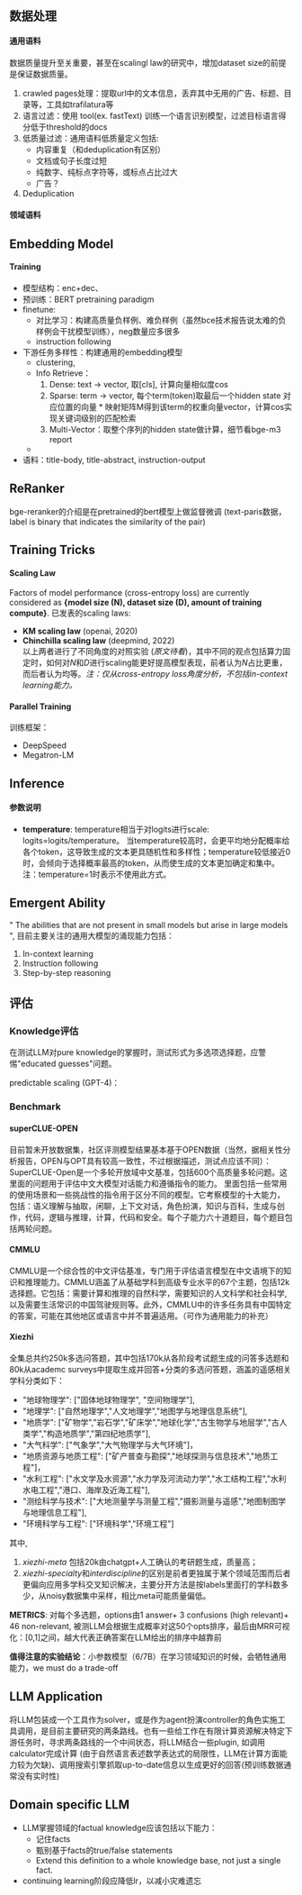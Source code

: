 ## 数据处理
#### 通用语料
数据质量提升至关重要，甚至在scalingl law的研究中，增加dataset size的前提是保证数据质量。
1. crawled pages处理：提取url中的文本信息，丢弃其中无用的广告、标题、目录等，工具如trafilatura等
2. 语言过滤：使用 tool(ex. fastText) 训练一个语言识别模型，过滤目标语言得分低于threshold的docs
3. 低质量过滤：通用语料低质量定义包括:
    - 内容重复（和deduplication有区别）
    - 文档或句子长度过短 
    - 纯数字、纯标点字符等，或标点占比过大
    - 广告？
4. Deduplication

#### 领域语料


## Embedding Model
#### Training
- 模型结构：enc+dec、
- 预训练：BERT pretraining paradigm
- finetune: 
    * 对比学习：构建高质量负样例、难负样例（虽然bce技术报告说太难的负样例会干扰模型训练），neg数量应多很多
    * instruction following
- 下游任务多样性：构建通用的embedding模型
    * clustering, 
    * Info Retrieve：
        1. Dense: text -> vector, 取[cls], 计算向量相似度cos
        2. Sparse: term -> vector, 每个term(token)取最后一个hidden state 对应位置的向量 * 映射矩阵M得到该term的权重向量vector，计算cos实现关键词级别的匹配检索
        3. Multi-Vector：取整个序列的hidden state做计算，细节看bge-m3 report
    * 
- 语料：title-body, title-abstract, instruction-output


## ReRanker
bge-reranker的介绍是在pretrained的bert模型上做监督微调 (text-paris数据，label is binary that indicates the similarity of the pair)



## Training Tricks
#### Scaling Law
Factors of model performance (cross-entropy loss) are currently considered as **{model size (N), dataset size (D), amount of training compute}**. 已发表的scaling laws:
- **KM scaling law** (openai, 2020)
- **Chinchilla scaling law** (deepmind, 2022)  
以上两者进行了不同角度的对照实验 (*原文待看*)，其中不同的观点包括算力固定时，如何对*N*和*D*进行scaling能更好提高模型表现，前者认为*N*占比更重，而后者认为均等。*注：仅从cross-entropy loss角度分析，不包括in-context learning能力。*  

#### Parallel Training
训练框架：
- DeepSpeed
- Megatron-LM


## Inference
#### 参数说明
- **temperature**: temperature相当于对logits进行scale: logits=logits/temperature。 当temperature较高时，会更平均地分配概率给各个token，这导致生成的文本更具随机性和多样性；temperature较低接近0时，会倾向于选择概率最高的token，从而使生成的文本更加确定和集中。注：temperature=1时表示不使用此方式。


## Emergent Ability
" The abilities that are not present in small models but arise in large models ", 目前主要关注的通用大模型的涌现能力包括：
1. In-context learning
2. Instruction following
3. Step-by-step reasoning


## 评估
### Knowledge评估
在测试LLM对pure knowledge的掌握时，测试形式为多选项选择题，应警惕"educated guesses"问题。

predictable scaling (GPT-4)：

### Benchmark
#### superCLUE-OPEN
目前暂未开放数据集，社区评测模型结果基本基于OPEN数据（当然，据相关性分析报告，OPEN与OPT具有较高一致性，不过根据描述，测试点应该不同）：SuperCLUE-Open是一个多轮开放域中文基准，包括600个高质量多轮问题。这里面的问题用于评估中文大模型对话能力和遵循指令的能力。 里面包括一些常用的使用场景和一些挑战性的指令用于区分不同的模型。它考察模型的十大能力， 包括：语义理解与抽取，闲聊，上下文对话，角色扮演，知识与百科，生成与创作，代码，逻辑与推理，计算，代码和安全。每个子能力六十道题目，每个题目包括两轮问题。 

#### CMMLU
CMMLU是一个综合性的中文评估基准，专门用于评估语言模型在中文语境下的知识和推理能力。CMMLU涵盖了从基础学科到高级专业水平的67个主题，包括12k选择题。它包括：需要计算和推理的自然科学，需要知识的人文科学和社会科学,以及需要生活常识的中国驾驶规则等。此外，CMMLU中的许多任务具有中国特定的答案，可能在其他地区或语言中并不普遍适用。（可作为通用能力的补充）

#### Xiezhi
全集总共约250k多选问答题，其中包括170k从各阶段考试题生成的问答多选题和80k从academc surveys中提取生成并回答+分类的多选问答题，涵盖的遥感相关学科分类如下：
- "地球物理学": ["固体地球物理学", "空间物理学"],
- "地理学": ["自然地理学","人文地理学","地图学与地理信息系统"],
- "地质学": ["矿物学","岩石学","矿床学","地球化学","古生物学与地层学","古人类学","构造地质学","第四纪地质学"],
- "大气科学": ["气象学","大气物理学与大气环境"]，
- "地质资源与地质工程": ["矿产普查与勘探","地球探测与信息技术","地质工程"]，
- "水利工程": ["水文学及水资源","水力学及河流动力学","水工结构工程","水利水电工程","港口、海岸及近海工程"],
- "测绘科学与技术": ["大地测量学与测量工程","摄影测量与遥感","地图制图学与地理信息工程"],
- "环境科学与工程": ["环境科学","环境工程"]  

其中,  
1. *xiezhi-meta* 包括20k由chatgpt+人工确认的考研题生成，质量高；
2. *xiezhi-specialty*和*interdiscipline*的区别是前者更独属于某个领域范围而后者更偏向应用多学科交叉知识解决，主要分开方法是按labels里面打的学科数多少，从noisy数据集中采样，相比meta可能质量偏低。

**METRICS**: 对每个多选题，options由1 answer+ 3 confusions (high relevant)+ 46 non-relevant, 被测LLM会根据生成概率对这50个opts排序，最后由MRR可视化：[0,1]之间，越大代表正确答案在LLM给出的排序中越靠前

**值得注意的实验结论**：小参数模型（6/7B）在学习领域知识的时候，会牺牲通用能力，we must do a trade-off


## LLM Application
将LLM包装成一个工具作为solver，或是作为agent扮演controller的角色实施工具调用，是目前主要研究的两条路线。也有一些给工作在有限计算资源解决特定下游任务时，寻求两条路线的一个中间状态，将LLM结合一些plugin, 如调用calculator完成计算 (由于自然语言表述数学表达式的局限性，LLM在计算方面能力较为欠缺)、调用搜索引擎抓取up-to-date信息以生成更好的回答(预训练数据通常没有实时性)


## Domain specific LLM
- LLM掌握领域的factual knowledge应该包括以下能力：
    * 记住facts
    * 甄别基于facts的true/false statements
    * Extend this definition to a whole knowledge base, not just a single fact.
- continuing learning阶段应降低lr，以减小灾难遗忘